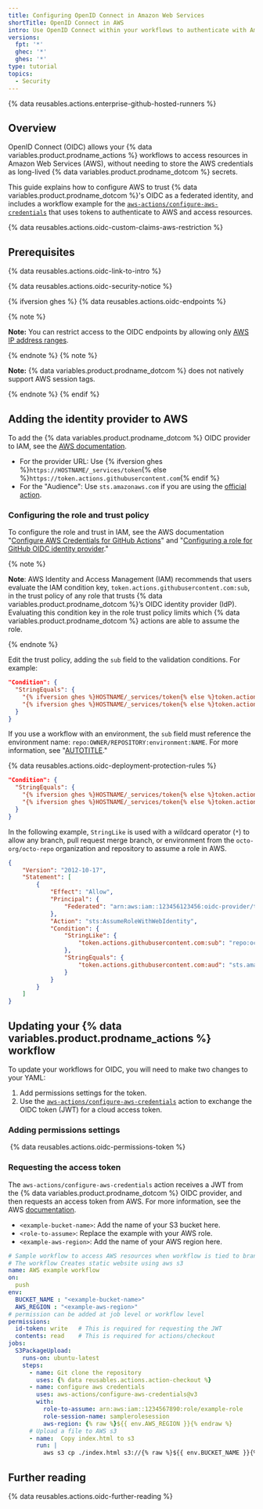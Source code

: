 ```yaml
---
title: Configuring OpenID Connect in Amazon Web Services
shortTitle: OpenID Connect in AWS
intro: Use OpenID Connect within your workflows to authenticate with Amazon Web Services.
versions:
  fpt: '*'
  ghec: '*'
  ghes: '*'
type: tutorial
topics:
  - Security
---
```


{% data reusables.actions.enterprise-github-hosted-runners %}

## Overview

OpenID Connect (OIDC) allows your {% data variables.product.prodname_actions %} workflows to access resources in Amazon Web Services (AWS), without needing to store the AWS credentials as long-lived {% data variables.product.prodname_dotcom %} secrets.

This guide explains how to configure AWS to trust {% data variables.product.prodname_dotcom %}'s OIDC as a federated identity, and includes a workflow example for the [`aws-actions/configure-aws-credentials`](https://github.com/aws-actions/configure-aws-credentials) that uses tokens to authenticate to AWS and access resources.

{% data reusables.actions.oidc-custom-claims-aws-restriction %}

## Prerequisites

{% data reusables.actions.oidc-link-to-intro %}

{% data reusables.actions.oidc-security-notice %}

{% ifversion ghes %}
{% data reusables.actions.oidc-endpoints %}
  <!-- This note is indented to align with the above reusable. -->
  {% note %}

  **Note:** You can restrict access to the OIDC endpoints by allowing only [AWS IP address ranges](https://docs.aws.amazon.com/vpc/latest/userguide/aws-ip-ranges.html).

  {% endnote %}
  {% note %}

  **Note:** {% data variables.product.prodname_dotcom %} does not natively support AWS session tags.

  {% endnote %}
{% endif %}

## Adding the identity provider to AWS

To add the {% data variables.product.prodname_dotcom %} OIDC provider to IAM, see the [AWS documentation](https://docs.aws.amazon.com/IAM/latest/UserGuide/id_roles_providers_create_oidc.html).

* For the provider URL: Use {% ifversion ghes %}`https://HOSTNAME/_services/token`{% else %}`https://token.actions.githubusercontent.com`{% endif %}
* For the "Audience": Use `sts.amazonaws.com` if you are using the [official action](https://github.com/aws-actions/configure-aws-credentials).

### Configuring the role and trust policy

To configure the role and trust in IAM, see the AWS documentation "[Configure AWS Credentials for GitHub Actions](https://github.com/aws-actions/configure-aws-credentials#configure-aws-credentials-for-github-actions)" and "[Configuring a role for GitHub OIDC identity provider](https://docs.aws.amazon.com/IAM/latest/UserGuide/id_roles_create_for-idp_oidc.html#idp_oidc_Create_GitHub)."

{% note %}

**Note**: AWS Identity and Access Management (IAM) recommends that users evaluate the IAM condition key, `token.actions.githubusercontent.com:sub`, in the trust policy of any role that trusts {% data variables.product.prodname_dotcom %}’s OIDC identity provider (IdP). Evaluating this condition key in the role trust policy limits which {% data variables.product.prodname_dotcom %} actions are able to assume the role.

{% endnote %}

Edit the trust policy, adding the `sub` field to the validation conditions. For example:

```json copy
"Condition": {
  "StringEquals": {
    "{% ifversion ghes %}HOSTNAME/_services/token{% else %}token.actions.githubusercontent.com{% endif %}:aud": "sts.amazonaws.com",
    "{% ifversion ghes %}HOSTNAME/_services/token{% else %}token.actions.githubusercontent.com{% endif %}:sub": "repo:octo-org/octo-repo:ref:refs/heads/octo-branch"
  }
}
```

If you use a workflow with an environment, the `sub` field must reference the environment name: `repo:OWNER/REPOSITORY:environment:NAME`. For more information, see "[AUTOTITLE](/actions/deployment/security-hardening-your-deployments/about-security-hardening-with-openid-connect#understanding-the-oidc-token)."

{% data reusables.actions.oidc-deployment-protection-rules %}

```json copy
"Condition": {
  "StringEquals": {
    "{% ifversion ghes %}HOSTNAME/_services/token{% else %}token.actions.githubusercontent.com{% endif %}:aud": "sts.amazonaws.com",
    "{% ifversion ghes %}HOSTNAME/_services/token{% else %}token.actions.githubusercontent.com{% endif %}:sub": "repo:octo-org/octo-repo:environment:prod"
  }
}
```

In the following example, `StringLike` is used with a wildcard operator (`*`) to allow any branch, pull request merge branch, or environment from the `octo-org/octo-repo` organization and repository to assume a role in AWS.

```json copy
{
    "Version": "2012-10-17",
    "Statement": [
        {
            "Effect": "Allow",
            "Principal": {
                "Federated": "arn:aws:iam::123456123456:oidc-provider/token.actions.githubusercontent.com"
            },
            "Action": "sts:AssumeRoleWithWebIdentity",
            "Condition": {
                "StringLike": {
                    "token.actions.githubusercontent.com:sub": "repo:octo-org/octo-repo:*"
                },
                "StringEquals": {
                    "token.actions.githubusercontent.com:aud": "sts.amazonaws.com"
                }
            }
        }
    ]
}
```

## Updating your {% data variables.product.prodname_actions %} workflow

To update your workflows for OIDC, you will need to make two changes to your YAML:
1. Add permissions settings for the token.
1. Use the [`aws-actions/configure-aws-credentials`](https://github.com/aws-actions/configure-aws-credentials) action to exchange the OIDC token (JWT) for a cloud access token.

### Adding permissions settings

 {% data reusables.actions.oidc-permissions-token %}

### Requesting the access token

The `aws-actions/configure-aws-credentials` action receives a JWT from the {% data variables.product.prodname_dotcom %} OIDC provider, and then requests an access token from AWS. For more information, see the AWS [documentation](https://github.com/aws-actions/configure-aws-credentials).

* `<example-bucket-name>`: Add the name of your S3 bucket here.
* `<role-to-assume>`: Replace the example with your AWS role.
* `<example-aws-region>`: Add the name of your AWS region here.

```yaml copy
# Sample workflow to access AWS resources when workflow is tied to branch
# The workflow Creates static website using aws s3
name: AWS example workflow
on:
  push
env:
  BUCKET_NAME : "<example-bucket-name>"
  AWS_REGION : "<example-aws-region>"
# permission can be added at job level or workflow level
permissions:
  id-token: write   # This is required for requesting the JWT
  contents: read    # This is required for actions/checkout
jobs:
  S3PackageUpload:
    runs-on: ubuntu-latest
    steps:
      - name: Git clone the repository
        uses: {% data reusables.actions.action-checkout %}
      - name: configure aws credentials
        uses: aws-actions/configure-aws-credentials@v3
        with:
          role-to-assume: arn:aws:iam::1234567890:role/example-role
          role-session-name: samplerolesession
          aws-region: {% raw %}${{ env.AWS_REGION }}{% endraw %}
      # Upload a file to AWS s3
      - name:  Copy index.html to s3
        run: |
          aws s3 cp ./index.html s3://{% raw %}${{ env.BUCKET_NAME }}{% endraw %}/
```

## Further reading

{% data reusables.actions.oidc-further-reading %}
